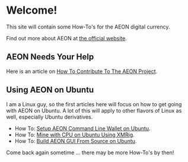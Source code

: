 # Welcome!

This site will contain some How-To's for the AEON digital currency.

Find out more about AEON at [the official website](https://www.aeon.cash).

## AEON Needs Your Help

Here is an article on [How To Contribute To The AEON Project](./How-Tos/Contribute/contribute.md).
      
## Using AEON on Ubuntu

I am a Linux guy, so the first articles here will focus on how to get going with AEON on Ubuntu. A lot of
this will apply to other flavors of Linux as well, especially Ubuntu derivatives.

*   How To: [Setup AEON Command Line Wallet on Ubuntu](./How-Tos/SetupAEONcliUbuntu/SetupAEON_Ubuntu.md).
*   How To: [Mine with CPU on Ubuntu Using XMRig](./How-Tos/CPUmineOnUbuntu/MineCPUonUbuntu.md).
*   How To: [Build AEON GUI From Source on Ubuntu](./How-Tos/buildAeonGuiUbuntu/BuildAeonGUI_Ubuntu.md).

Come back again sometime ... there may be more How-To's by then!
